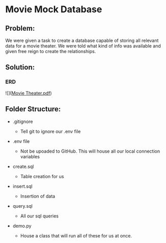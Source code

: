 # Movie Mock Database

## Problem:
We were given a task to create a database capable of storing all relevant data for a movie theater. We were told what kind of info was available and given free reign to create the relationships.

## Solution:

### ERD

![]([Movie Theater.pdf](https://github.com/TechNTalk/bonfire_124_sql_day_2/blob/main/Movie%20Theater.pdf))


## Folder Structure:

- .gitignore
    - Tell git to ignore our .env file
- .env file
    - Not be upoaded to GitHub. This will house all our local connection variables

- create.sql
    - Table creation for us

- insert.sql
    - Insertion of data

- query.sql
    - All our sql queries

- demo.py
    - House a class that will run all of these for us at once.

